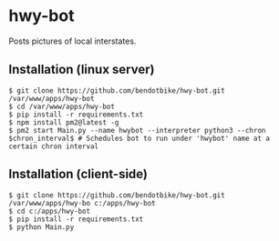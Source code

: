 # hwy-bot
Posts pictures of local interstates. 


## Installation (linux server)
```
$ git clone https://github.com/bendotbike/hwy-bot.git /var/www/apps/hwy-bot
$ cd /var/www/apps/hwy-bot
$ pip install -r requirements.txt
$ npm install pm2@latest -g
$ pm2 start Main.py --name hwybot --interpreter python3 --chron $chron_interval$ # Schedules bot to run under 'hwybot' name at a certain chron interval
```

## Installation (client-side)
```
$ git clone https://github.com/bendotbike/hwy-bot.git /var/www/apps/hwy-bo c:/apps/hwy-bot
$ cd c:/apps/hwy-bot
$ pip install -r requirements.txt
$ python Main.py
```
